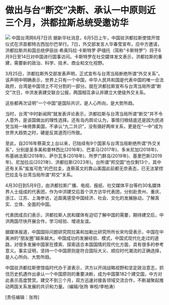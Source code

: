 

# 做出与台“断交”决断、承认一中原则近三个月，洪都拉斯总统受邀访华

![](https://inews.gtimg.com/newsapp_bt/0/15804102503/1000)
中国台湾网6月7日讯
据新华社消息，6月5日上午，中国驻洪都拉斯使馆开馆仪式在洪首都特古西加尔巴举行。7日，外交部发言人华春莹宣布，应中方邀请，洪都拉斯共和国总统伊丽丝·希奥玛拉·卡斯特罗·萨缅托（简称“卡斯特罗”）将于6月9日至14日对中国进行国事访问。卡斯特罗在社交媒体发文表示，洪都拉斯的重建，需要新的政治、科学、技术、商业和文化视野。

3月25日，洪都拉斯外交部发表声明，正式宣布与台湾当局断绝所谓“外交关系”。该声明中明确表示，世界上只有一个中国，中华人民共和国是代表中国的唯一合法政府，台湾是中国领土不可分割的一部分。就在洪都拉斯宣布与台湾当局所谓“断交”次日，中洪发表建交联合公报，两国相互承认并建立大使级外交关系。

这些都再次证明“一个中国”是国际共识，是人心所向，是大势所趋。

当时，台湾“中时新闻网”就发表评论表示，洪都拉斯与台湾当局所谓“断交”并不令人意外，是该国做出的理性选择。还有岛内舆论认为，事情归根结底还是因为民进党当局一味倚靠美国，不承认“九二共识”，没有搞好两岸关系，更是在“一中”成为世界大趋势之时，硬是反其道而行所致。

至此，自2016年蔡英文上台以来，已陆续有9个国家与台湾当局断绝所谓“外交关系”，分别是圣多美和普林西比(2016年)、巴拿马(2017年)、多米尼加(2018年)、布基纳法索(2018年)、萨尔瓦多(2018年)、所罗门群岛(2019年)、基里巴斯(2019年)、尼加拉瓜(2021年)、洪都拉斯(2023年)。台所谓“邦交国”也仅剩13个，其中还有关系“岌岌可危”的巴拉圭，连蔡英文的靠山美国此前都无奈表态，已无法掌控巴拉圭与台湾当局所谓“邦交”关系。

4月30日到5月9日，由洪都拉斯广播、电视、报纸、社交媒体平台等约30名媒体界人士组成的代表团，作为中洪建交后首个洪方访华代表团，分别赴贵州、重庆、浙江、江苏、上海参访，近距离感受中国经济、社会、文化的发展脉动，了解真实、立体、全面的中国。

代表团成员们表示，洪都拉斯人民和媒体有迫切了解中国的需要，期待建交后，中洪两国尽快开展合作，学习经验、增进友谊。

据媒体报道，中国国际问题研究院拉美和加勒比研究所所长宋均营表示，中国在中美洲的“朋友圈”越来越大。中国成功的发展经验、模式，中国式现代化走过的道路，对很多发展中国家在摸索、探索适合本国国情的现代化方面，具有很多的参考意义。事实证明，坚持一个中国原则是符合国际大义、顺应时代潮流的正确选择，是人心所向、大势所趋。

中国驻洪都拉斯使馆临时代办于波表示，洪方以开阔战略视野和坚定政治意志，抓住历史机遇作出承认一个中国原则的重要决断，成为中国第182个建交国，中方对此表示高度赞赏。建交不到三个月，双方迅速对接各领域交流合作，不断凝聚起推动两国关系发展的共识和力量。（编辑/张玲
审校/李柏涛）

[责任编辑：张玲]

